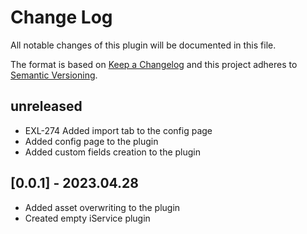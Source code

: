 # Change Log

All notable changes of this plugin will be documented in this file.

The format is based on [Keep a Changelog](http://keepachangelog.com/)
and this project adheres to [Semantic Versioning](http://semver.org/).

## unreleased

- EXL-274 Added import tab to the config page
- Added config page to the plugin
- Added custom fields creation to the plugin

## [0.0.1] - 2023.04.28

- Added asset overwriting to the plugin
- Created empty iService plugin
